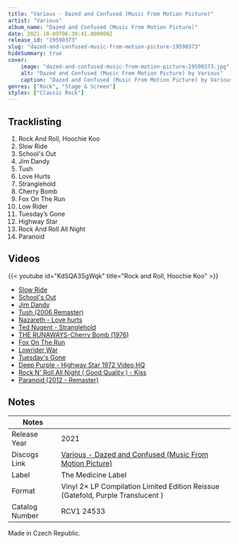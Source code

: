 ```yaml
---
title: "Various - Dazed and Confused (Music From Motion Picture)"
artist: "Various"
album_name: "Dazed and Confused (Music From Motion Picture)"
date: 2021-10-09T06:39:41.000000Z
release_id: "19590373"
slug: "dazed-and-confused-music-from-motion-picture-19590373"
hideSummary: true
cover:
    image: "dazed-and-confused-music-from-motion-picture-19590373.jpg"
    alt: "Dazed and Confused (Music From Motion Picture) by Various"
    caption: "Dazed and Confused (Music From Motion Picture) by Various"
genres: ["Rock", "Stage & Screen"]
styles: ["Classic Rock"]
---
```


## Tracklisting
1. Rock And Roll, Hoochie Koo
2. Slow Ride
3. School's Out
4. Jim Dandy
5. Tush
6. Love Hurts
7. Stranglehold
8. Cherry Bomb
9. Fox On The Run
10. Low Rider
11. Tuesday’s Gone
12. Highway Star
13. Rock And Roll All Night
14. Paranoid




## Videos
{{< youtube id="KdSQA3SgWqk" title="Rock and Roll, Hoochie Koo" >}}
- [Slow Ride](https://www.youtube.com/watch?v=yaMNseIe_vI)
- [School's Out](https://www.youtube.com/watch?v=gcVEhtojXlc)
- [Jim Dandy](https://www.youtube.com/watch?v=VxMM_IP1C2E)
- [Tush (2006 Remaster)](https://www.youtube.com/watch?v=P7iPkiyG2jQ)
- [Nazareth - Love hurts](https://www.youtube.com/watch?v=WISogScYNXA)
- [Ted Nugent - Stranglehold](https://www.youtube.com/watch?v=0c3d7QgZr7g)
- [THE RUNAWAYS-Cherry Bomb (1976)](https://www.youtube.com/watch?v=7v3Mwi3_Clc)
- [Fox On The Run](https://www.youtube.com/watch?v=edOXpZlNdsk)
- [Lowrider War](https://www.youtube.com/watch?v=ro4yhp9L6Ok)
- [Tuesday's Gone](https://www.youtube.com/watch?v=iExsbDuVqeE)
- [Deep Purple - Highway Star 1972 Video HQ](https://www.youtube.com/watch?v=UAKCR7kQMTQ)
- [Rock N' Roll All Night ( Good Quality ) - Kiss](https://www.youtube.com/watch?v=mSYXXIW9gfE)
- [Paranoid (2012 - Remaster)](https://www.youtube.com/watch?v=v24ljjtqb-U)

## Notes
| Notes          |             |
| ---------------| ----------- |
| Release Year   | 2021 |
| Discogs Link   | [Various - Dazed and Confused (Music From Motion Picture)](https://www.discogs.com/release/19590373-Various-Dazed-and-Confused-Music-From-Motion-Picture) |
| Label          | The Medicine Label |
| Format         | Vinyl 2× LP Compilation Limited Edition Reissue (Gatefold, Purple Translucent ) |
| Catalog Number | RCV1 24533 |

Made in Czech Republic.
